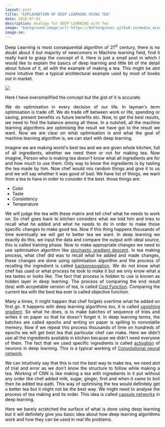 ```yaml
---
layout: post
title: "EXPLAINATION OF DEEP LEARNING USING TEA"
date: 2018-07-02
description: Analogy for DEEP LEARNING with Tea 
image: "background-image:url('https://daftengineer.github.io/media_assets/deepchai.jpg');filter: grayscale(100%);"
image-sm: 
---
```


<div style="color:black;a{font-weight:bold;font-color:black;text-decoration:none;}">
  
  <p></p>
  <p style="text-align:justify;">
    Deep Learning is most consequential algorithm of 21<sup>st</sup> century, there is no doubt about it but majority of newcomers in Machine learning field, find it really hard to grasp the concept of it. Here is just a small post in which I would like to explain the basics of deep learning and little bit of the detail about future of it, all with the example of making a tea. This might be alot more intuitive than a typical architectural example used by most of books out in market.
  </p>
  <img src="https://daftengineer.github.io/media_assets/process.jpg" />
  <p style="text-align:justify;">
    Here I have oversimplified the concept but the gist of it is accurate.
  </p>
  <p style="text-align:justify;">
    We do optimisation in every decision of our life. In layman's term optimisation is trade off. We do trade off between work or life, spending or saving, present benefits vs future benefits etc. Now, to get the best results, we need to find the balance among all these. In a nutshell, all the machine learning algorithms are optimising the result we have got to the result we want. Now we are clear on what optimisation is and what the goal of machine learning algorithm is, we can start with deep learning.
  </p>
  <p style="text-align:justify;">
    Imagine we are making world's best tea and we are given whole kitchen, full of all ingredients, whether we need them or not for making tea. Now imagine, Person who is making tea doesn't know what all ingredients are for and how much to use them. Only way to know the ingredients is by tasting the tea made by him. Now chef would mix random things and give it to us and we will say whether it was good of bad. We have list of things, we want from a tea to have in order to consider it the best. those things are:
  </p>
  <ul>
    <li>Color</li>
    <li>Taste</li>
    <li>Consistency</li>
    <li>Temperature</li>
  </ul>
 <p style="text-align:justify;">
   We will judge the tea with these matrix and tell chef what he needs to work on. So chef goes back to kitchen considers what we told him and tries to recall what he added and what he needs to do in order to make those specific changes to make good tea. Now if this thing happens thousands of time evemtually we will get to better tea we want. In deep learning we exactly do this, we input the data and compare the output with ideal source, this is called training phase. Now to make appropriate changes we need to use optimisation algorithm like <a href="https://en.wikipedia.org/wiki/Stochastic_gradient_descent">stochastic gradient descent</a>. In tea making process, what chef did was to recall what he added and made changes, these changes are done using optimisation algorithm and the process of recalling the ingredient is called <a href="https://en.wikipedia.org/wiki/Backpropagation">backpropogation</a>. We do not know what chef has used or what process he took to make it but we only know what a tea tastes or looks like. The fact that process is hidden to use is known as hidden layer in deep learning. The process of comparing the end result (tea) with accpetable version of tea, is called <a href="https://en.wikipedia.org/wiki/Loss_function">Cost Function</a>. Comparing the current tea with the best tea ever is called objective function.
  </p>
  <p style="text-align:justify;">
    Many a times, It might happen that chef forgets overtime what he added on first go. It happens with deep learning algorithms too, it is called <a href="https://en.wikipedia.org/wiki/Vanishing_gradient_problem">vanishing gradient</a>. So what he does, is to make batches of sequence of tries and writes it on paper so that he doesn't forget it. In deep learning terms, the batches are called epochs and writing on paper is spilling to nonvolatile memory. Now if we repeat this process thousands of time on hundreds of epochs we will get best tea that particular chef can make. Here we didn't use all the ingredients available in kitchen because we didn't need everyone of them. The fact that we used specific ingredients is called <a href="https://en.wikipedia.org/wiki/Activation_function">activation</a> of neurons in deep learning. This is a typical working of <a href="https://en.wikipedia.org/wiki/Convolutional_neural_network">Convolutional neural network</a>.
  </p>
  <p style="text-align:justify;">
    We can intuitively say that this is not the best way to make tea, we need alot of trial and error as we don't know the structure to follow while making a tea. Working of CNN is like making a tea with ingredients in it put without any order like chef added milk, sugar, ginger, first and when it came to boil then he added tea-patti. This way of optimising the tea would definitely get u better tea but it might not be the best way. We might need to analyse the process of tea making and its order. This idea is called <a href="https://en.wikipedia.org/wiki/Capsule_neural_network">capsule networks</a> in deep learning. 
  </p>
  <p style="text-align:justify;">
    Here we barely scratched the surface of what is done using deep learning but it will definitely give you basic idea about how deep learning algorithms work and how they can be used in real life problems.
  </p>
  
</div>
